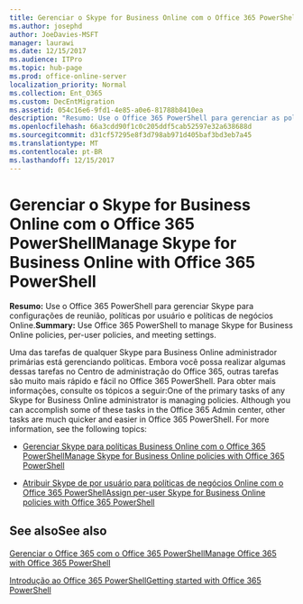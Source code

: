 ```yaml
---
title: Gerenciar o Skype for Business Online com o Office 365 PowerShell
ms.author: josephd
author: JoeDavies-MSFT
manager: laurawi
ms.date: 12/15/2017
ms.audience: ITPro
ms.topic: hub-page
ms.prod: office-online-server
localization_priority: Normal
ms.collection: Ent_O365
ms.custom: DecEntMigration
ms.assetid: 054c16e6-9fd1-4e85-a0e6-81788b8410ea
description: "Resumo: Use o Office 365 PowerShell para gerenciar as políticas do Skype for Business online, políticas por usuário e configurações da reunião."
ms.openlocfilehash: 66a3cdd90f1c0c205ddf5cab52597e32a638688d
ms.sourcegitcommit: d31cf57295e8f3d798ab971d405baf3bd3eb7a45
ms.translationtype: MT
ms.contentlocale: pt-BR
ms.lasthandoff: 12/15/2017
---
```

# <a name="manage-skype-for-business-online-with-office-365-powershell"></a><span data-ttu-id="af52a-103">Gerenciar o Skype for Business Online com o Office 365 PowerShell</span><span class="sxs-lookup"><span data-stu-id="af52a-103">Manage Skype for Business Online with Office 365 PowerShell</span></span>

 <span data-ttu-id="af52a-104">**Resumo:** Use o Office 365 PowerShell para gerenciar Skype para configurações de reunião, políticas por usuário e políticas de negócios Online.</span><span class="sxs-lookup"><span data-stu-id="af52a-104">**Summary:** Use Office 365 PowerShell to manage Skype for Business Online policies, per-user policies, and meeting settings.</span></span>
  
<span data-ttu-id="af52a-p101">Uma das tarefas de qualquer Skype para Business Online administrador primárias está gerenciando políticas. Embora você possa realizar algumas dessas tarefas no Centro de administração do Office 365, outras tarefas são muito mais rápido e fácil no Office 365 PowerShell. Para obter mais informações, consulte os tópicos a seguir:</span><span class="sxs-lookup"><span data-stu-id="af52a-p101">One of the primary tasks of any Skype for Business Online administrator is managing policies. Although you can accomplish some of these tasks in the Office 365 Admin center, other tasks are much quicker and easier in Office 365 PowerShell. For more information, see the following topics:</span></span>
  
- [<span data-ttu-id="af52a-108">Gerenciar Skype para políticas Business Online com o Office 365 PowerShell</span><span class="sxs-lookup"><span data-stu-id="af52a-108">Manage Skype for Business Online policies with Office 365 PowerShell</span></span>](manage-skype-for-business-online-policies-with-office-365-powershell.md)
    
- [<span data-ttu-id="af52a-109">Atribuir Skype de por usuário para políticas de negócios Online com o Office 365 PowerShell</span><span class="sxs-lookup"><span data-stu-id="af52a-109">Assign per-user Skype for Business Online policies with Office 365 PowerShell</span></span>](assign-per-user-skype-for-business-online-policies-with-office-365-powershell.md)
    
## <a name="see-also"></a><span data-ttu-id="af52a-110">See also</span><span class="sxs-lookup"><span data-stu-id="af52a-110">See also</span></span>

#### 

[<span data-ttu-id="af52a-111">Gerenciar o Office 365 com o Office 365 PowerShell</span><span class="sxs-lookup"><span data-stu-id="af52a-111">Manage Office 365 with Office 365 PowerShell</span></span>](manage-office-365-with-office-365-powershell.md)
  
[<span data-ttu-id="af52a-112">Introdução ao Office 365 PowerShell</span><span class="sxs-lookup"><span data-stu-id="af52a-112">Getting started with Office 365 PowerShell</span></span>](getting-started-with-office-365-powershell.md)

